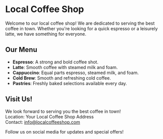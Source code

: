 # Local Coffee Shop

Welcome to our local coffee shop! We are dedicated to serving the best coffee in town. Whether you're looking for a quick espresso or a leisurely latte, we have something for everyone. 

## Our Menu
- **Espresso**: A strong and bold coffee shot.
- **Latte**: Smooth coffee with steamed milk and foam.
- **Cappuccino**: Equal parts espresso, steamed milk, and foam.
- **Cold Brew**: Smooth and refreshing cold coffee.
- **Pastries**: Freshly baked selections available every day.

## Visit Us!  
We look forward to serving you the best coffee in town!  
Location: Your Local Coffee Shop Address  
Contact: info@localcoffeeshop.com  

Follow us on social media for updates and special offers!